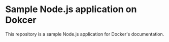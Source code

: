 # Sample Node.js application on Dokcer

This repository is a sample Node.js application for Docker's documentation.
